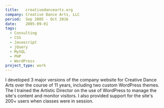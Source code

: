 ```yaml
---
title:   creativedancearts.org
company: Creative Dance Arts, LLC
period:  Sep 2005 - Oct 2016
date:    2005-09-01
tags:
  - Consulting
  - CSS
  - Javascript
  - jQuery
  - MySQL
  - PHP
  - WordPress
project_type: work
---
```


I developed 3 major versions of the company website for Creative Dance Arts
over the course of 11 years, including two custom WordPress themes. The I
trained the Artistic Director on the use of WordPress to manage the site's
content and monitor visitors. I also provided support for the site's 200+
users when classes were in session.
